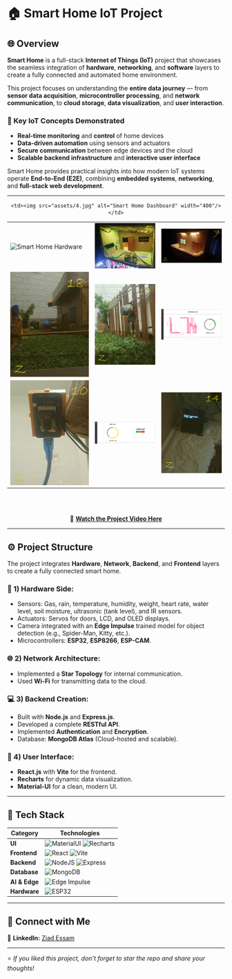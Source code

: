 # 🏠 Smart Home IoT Project

## 🌐 Overview

**Smart Home** is a full-stack **Internet of Things (IoT)** project that showcases the seamless integration of **hardware**, **networking**, and **software** layers to create a fully connected and automated home environment.

This project focuses on understanding the **entire data journey** — from **sensor data acquisition**, **microcontroller processing**, and **network communication**, to **cloud storage**, **data visualization**, and **user interaction**.

### 🔑 Key IoT Concepts Demonstrated
- **Real-time monitoring** and **control** of home devices  
- **Data-driven automation** using sensors and actuators  
- **Secure communication** between edge devices and the cloud  
- **Scalable backend infrastructure** and **interactive user interface**  

Smart Home provides practical insights into how modern IoT systems operate **End-to-End (E2E)**, combining **embedded systems**, **networking**, and **full-stack web development**.

---

<div align="center">

<table>
  <tr>
    <td><img src="assets/1.jpg" alt="Smart Home Hardware" width="400"/></td>
    <td><img src="assets/5.jpg" alt="Smart Home Hardware" width="400"/></td>
    <td><img src="assets/5.2.jpg" alt="Smart Home Hardware" width="400"/></td>
  </tr>
  <tr>
    
    <td><img src="assets/4.jpg" alt="Smart Home Dashboard" width="400"/></td>
  </tr>
  <tr>
    <td><img src="assets/16.jpg" alt="Smart Home Dashboard" width="400"/></td>
    <td><img src="assets/17.jpg" alt="Smart Home Dashboard" width="400"/></td>
    <td><img src="assets/15.1.png" alt="Smart Home Dashboard" width="400"/></td>
  </tr>
  <tr>
    <td><img src="assets/8.jpg" alt="Smart Home Dashboard" width="400"/></td>
    <td><img src="assets/15.3.png" alt="Smart Home Dashboard" width="400"/></td>
    <td><img src="assets/12.jpg" alt="Smart Home Dashboard" width="400"/></td>
  </tr>
</table>

<br/><br/>

🎥 [**Watch the Project Video Here**](https://www.linkedin.com/posts/ziad-essam-ze3_internet-smarthome-iotarchitectures-activity-7346913489799569409-MUAe?utm_source=share&utm_medium=member_desktop&rcm=ACoAAEr_ZYkBYQUXFgZu-JybrGqGfnDZx2rhZRM)
</div>

---

## ⚙️ Project Structure

The project integrates **Hardware**, **Network**, **Backend**, and **Frontend** layers to create a fully connected smart home.

### 🧩 1) Hardware Side:
- Sensors: Gas, rain, temperature, humidity, weight, heart rate, water level, soil moisture, ultrasonic (tank level), and IR sensors.
- Actuators: Servos for doors, LCD, and OLED displays.
- Camera integrated with an **Edge Impulse** trained model for object detection (e.g., Spider-Man, Kitty, etc.).
- Microcontrollers: **ESP32**, **ESP8266**, **ESP-CAM**.

### 🌐 2) Network Architecture:
- Implemented a **Star Topology** for internal communication.
- Used **Wi-Fi** for transmitting data to the cloud.

### 💻 3) Backend Creation:
- Built with **Node.js** and **Express.js**.
- Developed a complete **RESTful API**.
- Implemented **Authentication** and **Encryption**.
- Database: **MongoDB Atlas** (Cloud-hosted and scalable).

### 🎨 4) User Interface:
- **React.js** with **Vite** for the frontend.
- **Recharts** for dynamic data visualization.
- **Material-UI** for a clean, modern UI.

---

## 🧠 Tech Stack

<div align="center">

| Category | Technologies |
|-----------|---------------|
| **UI** | ![MaterialUI](https://skillicons.dev/icons?i=materialui) ![Recharts](https://img.shields.io/badge/Recharts-Visualization-purple) |
| **Frontend** | ![React](https://skillicons.dev/icons?i=react) ![Vite](https://skillicons.dev/icons?i=vite) |
| **Backend** | ![NodeJS](https://skillicons.dev/icons?i=nodejs) ![Express](https://skillicons.dev/icons?i=express) |
| **Database** | ![MongoDB](https://skillicons.dev/icons?i=mongodb) |
| **AI & Edge** | ![Edge Impulse](https://img.shields.io/badge/EdgeImpulse-AI%20Model-blue?logo=qualcomm) |
| **Hardware** | ![ESP32](https://img.shields.io/badge/ESP32-Microcontroller-orange?logo=espressif) |
</div>

---

## 🔗 Connect with Me

📎 **LinkedIn:** [Ziad Essam](https://www.linkedin.com/in/ziad-essam-ze3)

---

⭐ *If you liked this project, don’t forget to star the repo and share your thoughts!*

